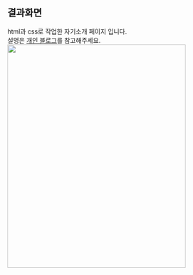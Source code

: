 ## 결과화면
html과 css로 작업한 자기소개 페이지 입니다. </br>
설명은 [개인 블로그](https://mj73.tistory.com/72)를 참고해주세요.</br>
<img src="https://user-images.githubusercontent.com/69198709/231975446-f437848a-017f-47fe-b6fc-6ec9b7bfcd39.png" width=400px height=500px/>

